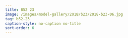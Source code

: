 ```yaml
---
title: B52 23
image: /images/model-gallery/2018/b23/2018-b23-06.jpg
tag: b52-23
caption-style: no-caption no-title
sort-order: 6
---
```

